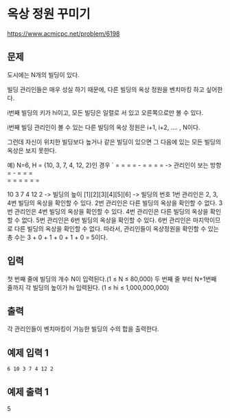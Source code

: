 # 옥상 정원 꾸미기 

<https://www.acmicpc.net/problem/6198>

## 문제

도시에는 N개의 빌딩이 있다.

빌딩 관리인들은 매우 성실 하기 때문에, 다른 빌딩의 옥상 정원을 벤치마킹 하고 싶어한다.

i번째 빌딩의 키가 hi이고, 모든 빌딩은 일렬로 서 있고 오른쪽으로만 볼 수 있다.

i번째 빌딩 관리인이 볼 수 있는 다른 빌딩의 옥상 정원은 i+1, i+2, .... , N이다.

그런데 자신이 위치한 빌딩보다 높거나 같은 빌딩이 있으면 그 다음에 있는 모든 빌딩의 옥상은 보지 못한다.

예) N=6, H = {10, 3, 7, 4, 12, 2}인 경우
`
             = 
 =           = 
 =     -     = 
 =     =     =        -> 관리인이 보는 방향
 =  -  =  =  =   
 =  =  =  =  =  = 
 
10  3  7  4  12 2     -> 빌딩의 높이
[1][2][3][4][5][6]    -> 빌딩의 번호
1번 관리인은 2, 3, 4번 빌딩의 옥상을 확인할 수 있다.
2번 관리인은 다른 빌딩의 옥상을 확인할 수 없다.
3번 관리인은 4번 빌딩의 옥상을 확인할 수 있다.
4번 관리인은 다른 빌딩의 옥상을 확인할 수 없다.
5번 관리인은 6번 빌딩의 옥상을 확인할 수 있다.
6번 관리인은 마지막이므로 다른 빌딩의 옥상을 확인할 수 없다.
따라서, 관리인들이 옥상정원을 확인할 수 있는 총 수는 3 + 0 + 1 + 0 + 1 + 0 = 5이다.

## 입력
첫 번째 줄에 빌딩의 개수 N이 입력된다.(1 ≤ N ≤ 80,000)
두 번째 줄 부터 N+1번째 줄까지 각 빌딩의 높이가 hi 입력된다. (1 ≤ hi ≤ 1,000,000,000)
## 출력
각 관리인들이 벤치마킹이 가능한 빌딩의 수의 합을 출력한다.
## 예제 입력 1 
`
6
10
3
7
4
12
2
`
## 예제 출력 1 
5